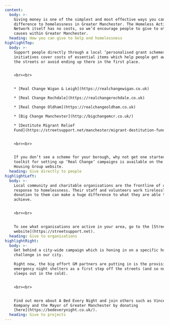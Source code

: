 ```yaml
---
content:
  body: >-
    Giving money is one of the simplest and most effective ways you can make a
    difference to homelessness in Greater Manchester. The Homeless Action
    Network itself has no costs, so we’d encourage people to give to other
    causes within Greater Manchester.
  heading: How you can give to help end homelessness
highlightTop:
  body: >-
    Support people directly through a local ‘personalised grant schemes’. These
    initiatives cover costs of essential items which help people get away from
    the streets or avoid ending up there in the first place.


    <br><br>


    * [Real Change Wigan & Leigh](https://realchangewigan.co.uk)

    * [Real Change Rochdale](https://realchangerochdale.co.uk)

    * [Real Change Oldham](https://realchangeoldham.co.uk)

    * [Big Change Manchester](http://bigchangemcr.co.uk/)

    * [Destitute Migrant Relief
    Fund](https://streetsupport.net/manchester/migrant-destitution-fund/)


    <br><br>


    If you don’t see a scheme for your borough, why not get one started? A
    toolkit for setting up ‘Real Change’ campaigns is available on the Riverside
    Housing Group website.
  heading: Give directly to people
highlightLeft:
  body: >-
    Local community and charitable organisations are the frontline of our
    response to homelessness. Their staff and volunteers work tirelessly, and a
    donation to them can make a huge difference to what they are able to
    achieve.


    <br><br>


    To see what organisations are active in your area, go to the [Street Support
    website](https://streetsupport.net).
  heading: Give to organisations
highlightRight:
  body: >-
    Get behind a city-wide campaign which is honing in on a specific homeless
    challenge in our city.

    Right now, the big effort GM partners are putting in is the provision of
    emergency night shelters as a first step off the streets (and so no one
    sleeps out in the cold).


    <br><br>


    Find out more about A Bed Every Night and join others such as Vincent
    Kompany and the Mayor of Greater Manchester by donating
    [here](https://bedeverynight.co.uk/).
  heading: Give to projects
---
```



